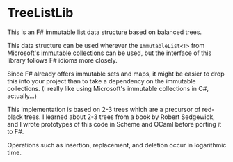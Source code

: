 # TreeListLib
This is an F# immutable list data structure based on balanced trees.

This data structure can be used wherever the `ImmutableList<T>` from Microsoft's [immutable collections](http://www.nuget.org/packages/System.Collections.Immutable) can be used, but the interface of this library follows F# idioms more closely.

Since F# already offers immutable sets and maps, it might be easier to drop this into your project than to take a dependency on the immutable collections. (I really like using Microsoft's immutable collections in C#, actually...)

This implementation is based on 2-3 trees which are a precursor of red-black trees. I learned about 2-3 trees from a book by Robert Sedgewick, and I wrote prototypes of this code in Scheme and OCaml before porting it to F#.

Operations such as insertion, replacement, and deletion occur in logarithmic time.
